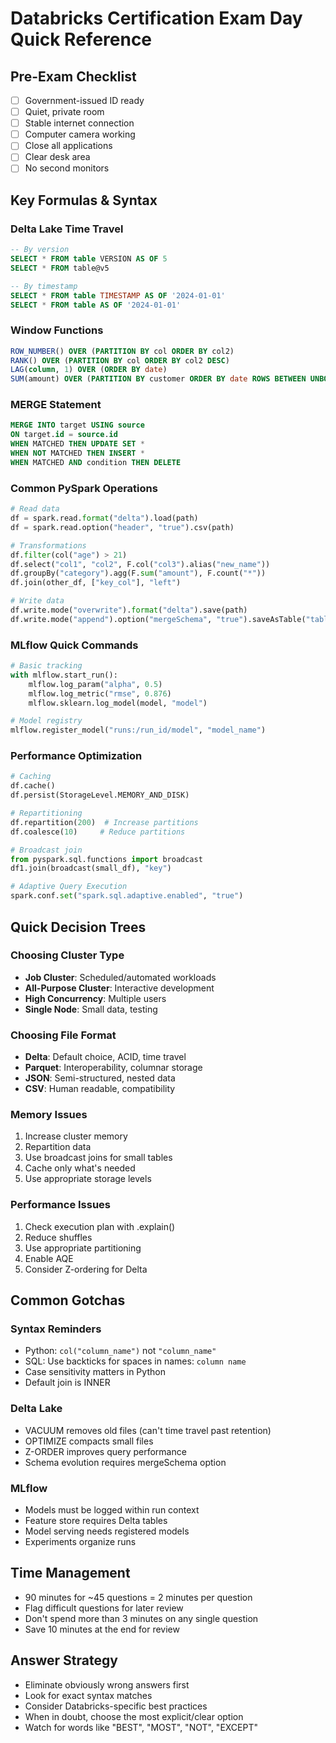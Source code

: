 # Databricks Certification Exam Day Quick Reference

## Pre-Exam Checklist
- [ ] Government-issued ID ready
- [ ] Quiet, private room
- [ ] Stable internet connection
- [ ] Computer camera working
- [ ] Close all applications
- [ ] Clear desk area
- [ ] No second monitors

## Key Formulas & Syntax

### Delta Lake Time Travel
```sql
-- By version
SELECT * FROM table VERSION AS OF 5
SELECT * FROM table@v5

-- By timestamp  
SELECT * FROM table TIMESTAMP AS OF '2024-01-01'
SELECT * FROM table AS OF '2024-01-01'
```

### Window Functions
```sql
ROW_NUMBER() OVER (PARTITION BY col ORDER BY col2)
RANK() OVER (PARTITION BY col ORDER BY col2 DESC)
LAG(column, 1) OVER (ORDER BY date)
SUM(amount) OVER (PARTITION BY customer ORDER BY date ROWS BETWEEN UNBOUNDED PRECEDING AND CURRENT ROW)
```

### MERGE Statement
```sql
MERGE INTO target USING source
ON target.id = source.id
WHEN MATCHED THEN UPDATE SET *
WHEN NOT MATCHED THEN INSERT *
WHEN MATCHED AND condition THEN DELETE
```

### Common PySpark Operations
```python
# Read data
df = spark.read.format("delta").load(path)
df = spark.read.option("header", "true").csv(path)

# Transformations
df.filter(col("age") > 21)
df.select("col1", "col2", F.col("col3").alias("new_name"))
df.groupBy("category").agg(F.sum("amount"), F.count("*"))
df.join(other_df, ["key_col"], "left")

# Write data
df.write.mode("overwrite").format("delta").save(path)
df.write.mode("append").option("mergeSchema", "true").saveAsTable("table")
```

### MLflow Quick Commands
```python
# Basic tracking
with mlflow.start_run():
    mlflow.log_param("alpha", 0.5)
    mlflow.log_metric("rmse", 0.876)
    mlflow.sklearn.log_model(model, "model")

# Model registry
mlflow.register_model("runs:/run_id/model", "model_name")
```

### Performance Optimization
```python
# Caching
df.cache()
df.persist(StorageLevel.MEMORY_AND_DISK)

# Repartitioning
df.repartition(200)  # Increase partitions
df.coalesce(10)     # Reduce partitions

# Broadcast join
from pyspark.sql.functions import broadcast
df1.join(broadcast(small_df), "key")

# Adaptive Query Execution
spark.conf.set("spark.sql.adaptive.enabled", "true")
```

## Quick Decision Trees

### Choosing Cluster Type
- **Job Cluster**: Scheduled/automated workloads
- **All-Purpose Cluster**: Interactive development
- **High Concurrency**: Multiple users
- **Single Node**: Small data, testing

### Choosing File Format
- **Delta**: Default choice, ACID, time travel
- **Parquet**: Interoperability, columnar storage
- **JSON**: Semi-structured, nested data
- **CSV**: Human readable, compatibility

### Memory Issues
1. Increase cluster memory
2. Repartition data
3. Use broadcast joins for small tables
4. Cache only what's needed
5. Use appropriate storage levels

### Performance Issues
1. Check execution plan with .explain()
2. Reduce shuffles
3. Use appropriate partitioning
4. Enable AQE
5. Consider Z-ordering for Delta

## Common Gotchas

### Syntax Reminders
- Python: `col("column_name")` not `"column_name"`
- SQL: Use backticks for spaces in names: `column name`
- Case sensitivity matters in Python
- Default join is INNER

### Delta Lake
- VACUUM removes old files (can't time travel past retention)
- OPTIMIZE compacts small files
- Z-ORDER improves query performance
- Schema evolution requires mergeSchema option

### MLflow
- Models must be logged within run context
- Feature store requires Delta tables
- Model serving needs registered models
- Experiments organize runs

## Time Management
- 90 minutes for ~45 questions = 2 minutes per question
- Flag difficult questions for later review
- Don't spend more than 3 minutes on any single question
- Save 10 minutes at the end for review

## Answer Strategy
- Eliminate obviously wrong answers first
- Look for exact syntax matches
- Consider Databricks-specific best practices
- When in doubt, choose the most explicit/clear option
- Watch for words like "BEST", "MOST", "NOT", "EXCEPT"